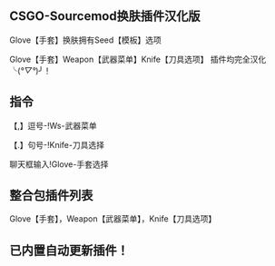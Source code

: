 CSGO-Sourcemod换肤插件汉化版
--
Glove【手套】换肤拥有Seed【模板】选项

Glove【手套】Weapon【武器菜单】Knife【刀具选项】
插件均完全汉化╰(*°▽°*)╯！

指令
--
【,】逗号-!Ws-武器菜单 

【.】句号-!Knife-刀具选择

 聊天框输入!Glove-手套选择

整合包插件列表
--
Glove【手套】，Weapon【武器菜单】，Knife【刀具选项】

已内置自动更新插件！
--
